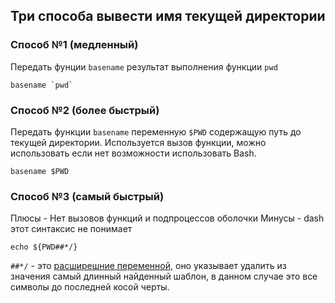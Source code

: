 ## Три способа вывести имя текущей директории

### Способ №1 (медленный)

Передать фунции `basename` результат выполнения функции `pwd`

```
basename `pwd`
```

### Способ №2 (более быстрый)

Передать функции `basename` переменную `$PWD` содержащую путь до текущей директории.
Используется вызов функции, можно использовать если нет возможности использовать Bash.

```
basename $PWD
```


### Способ №3 (самый быстрый)

Плюсы - Нет вызовов функций и подпроцессов оболочки
Минусы - dash этот синтаксис не понимает

```
echo ${PWD##*/}
```

`##*/` - это [расширешние переменной](https://www.gnu.org/software/bash/manual/html_node/Shell-Parameter-Expansion.html), оно указывает удалить из значения самый длинный найденный шаблон, в данном случае это все символы до последней косой черты.